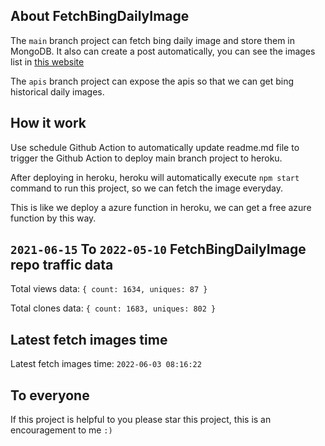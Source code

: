 ## About FetchBingDailyImage

The `main` branch project can fetch bing daily image and store them in MongoDB.
It also can create a post automatically, you can see the images list in [this website](https://oursalbum.netlify.app)

The `apis` branch project can expose the apis so that we can get bing historical daily images.

## How it work

Use schedule Github Action to automatically update readme.md file to trigger the Github Action to deploy main branch project to heroku.

After deploying in heroku, heroku will automatically execute `npm start` command to run this project, so we can fetch the image everyday.

This is like we deploy a azure function in heroku, we can get a free azure function by this way.

## `2021-06-15` To `2022-05-10` FetchBingDailyImage repo traffic data

Total views data: `{ count: 1634, uniques: 87 }`

Total clones data: `{ count: 1683, uniques: 802 }`

## Latest fetch images time

Latest fetch images time: `2022-06-03 08:16:22`

## To everyone

If this project is helpful to you please star this project, this is an encouragement to me `:)`



